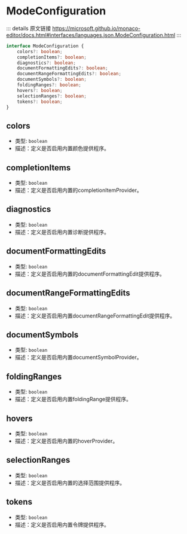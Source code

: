 # ModeConfiguration

<backTop />
        
::: details 原文链接
https://microsoft.github.io/monaco-editor/docs.html#interfaces/languages.json.ModeConfiguration.html
:::

```ts
interface ModeConfiguration {
    colors?: boolean;
    completionItems?: boolean;
    diagnostics?: boolean;
    documentFormattingEdits?: boolean;
    documentRangeFormattingEdits?: boolean;
    documentSymbols?: boolean;
    foldingRanges?: boolean;
    hovers?: boolean;
    selectionRanges?: boolean;
    tokens?: boolean;
}
```

## colors
- 类型: `boolean`
- 描述：定义是否启用内置颜色提供程序。
## completionItems
- 类型: `boolean`
- 描述：定义是否启用内置的completionItemProvider。
## diagnostics
- 类型: `boolean`
- 描述：定义是否启用内置诊断提供程序。
## documentFormattingEdits
- 类型: `boolean`
- 描述：定义是否启用内置的documentFormattingEdit提供程序。
## documentRangeFormattingEdits
- 类型: `boolean`
- 描述：定义是否启用内置documentRangeFormattingEdit提供程序。
## documentSymbols
- 类型: `boolean`
- 描述：定义是否启用内置documentSymbolProvider。
## foldingRanges
- 类型: `boolean`
- 描述：定义是否启用内置foldingRange提供程序。
## hovers
- 类型: `boolean`
- 描述：定义是否启用内置的hoverProvider。
## selectionRanges
- 类型: `boolean`
- 描述：定义是否启用内置的选择范围提供程序。
## tokens
- 类型: `boolean`
- 描述：定义是否启用内置令牌提供程序。